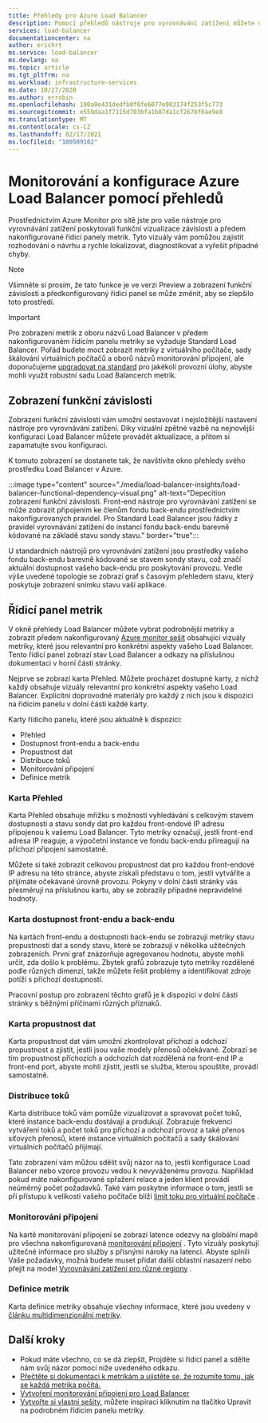 ```yaml
---
title: Přehledy pro Azure Load Balancer
description: Pomocí přehledů nástroje pro vyrovnávání zatížení můžete dosáhnout rychlé lokalizace chyb a rozhodování o návrhu.
services: load-balancer
documentationcenter: na
author: erichrt
ms.service: load-balancer
ms.devlang: na
ms.topic: article
ms.tgt_pltfrm: na
ms.workload: infrastructure-services
ms.date: 10/27/2020
ms.author: errobin
ms.openlocfilehash: 190a9e431dedfb0f0fe6077e903174f253f5c773
ms.sourcegitcommit: e559daa1f7115d703bfa1b87da1cf267bf6ae9e8
ms.translationtype: MT
ms.contentlocale: cs-CZ
ms.lasthandoff: 02/17/2021
ms.locfileid: "100589102"
---
```

# <a name="using-insights-to-monitor-and-configure-your-azure-load-balancer"></a>Monitorování a konfigurace Azure Load Balancer pomocí přehledů

Prostřednictvím Azure Monitor pro sítě jste pro vaše nástroje pro vyrovnávání zatížení poskytovali funkční vizualizace závislosti a předem nakonfigurované řídicí panely metrik. Tyto vizuály vám pomůžou zajistit rozhodování o návrhu a rychle lokalizovat, diagnostikovat a vyřešit případné chyby.

>[!NOTE] 
>Všimněte si prosím, že tato funkce je ve verzi Preview a zobrazení funkční závislosti a předkonfigurovaný řídicí panel se může změnit, aby se zlepšilo toto prostředí.

>[!IMPORTANT]
>Pro zobrazení metrik z oboru názvů Load Balancer v předem nakonfigurovaném řídicím panelu metriky se vyžaduje Standard Load Balancer. Pořád budete moct zobrazit metriky z virtuálního počítače, sady škálování virtuálních počítačů a oborů názvů monitorování připojení, ale doporučujeme [upgradovat na standard](./upgrade-basic-standard.md) pro jakékoli provozní úlohy, abyste mohli využít robustní sadu Load Balancerch metrik.

## <a name="functional-dependency-view"></a>Zobrazení funkční závislosti

Zobrazení funkční závislosti vám umožní sestavovat i nejsložitější nastavení nástroje pro vyrovnávání zatížení. Díky vizuální zpětné vazbě na nejnovější konfiguraci Load Balancer můžete provádět aktualizace, a přitom si zapamatujte svou konfiguraci.

K tomuto zobrazení se dostanete tak, že navštívíte okno přehledy svého prostředku Load Balancer v Azure.

:::image type="content" source="./media/load-balancer-insights/load-balancer-functional-dependency-visual.png" alt-text="Depecition zobrazení funkční závislosti. Front-end nástroje pro vyrovnávání zatížení se může zobrazit připojením ke členům fondu back-endu prostřednictvím nakonfigurovaných pravidel. Pro Standard Load Balancer jsou řádky z pravidel vyrovnávání zatížení do instancí fondu back-endu barevně kódované na základě stavu sondy stavu." border="true":::

U standardních nástrojů pro vyrovnávání zatížení jsou prostředky vašeho fondu back-endu barevně kódované se stavem sondy stavu, což značí aktuální dostupnost vašeho back-endu pro poskytování provozu. Vedle výše uvedené topologie se zobrazí graf s časovým přehledem stavu, který poskytuje zobrazení snímku stavu vaší aplikace.

## <a name="metrics-dashboard"></a>Řídicí panel metrik

V okně přehledy Load Balancer můžete vybrat podrobnější metriky a zobrazit předem nakonfigurovaný [Azure monitor sešit](../azure-monitor/visualize/workbooks-overview.md) obsahující vizuály metriky, které jsou relevantní pro konkrétní aspekty vašeho Load Balancer. Tento řídicí panel zobrazí stav Load Balancer a odkazy na příslušnou dokumentaci v horní části stránky.

Nejprve se zobrazí karta Přehled. Můžete procházet dostupné karty, z nichž každý obsahuje vizuály relevantní pro konkrétní aspekty vašeho Load Balancer. Explicitní doprovodné materiály pro každý z nich jsou k dispozici na řídicím panelu v dolní části každé karty.

Karty řídicího panelu, které jsou aktuálně k dispozici:
* Přehled
* Dostupnost front-endu a back-endu
* Propustnost dat
* Distribuce toků
* Monitorování připojení
* Definice metrik 

### <a name="overview-tab"></a>Karta Přehled
Karta Přehled obsahuje mřížku s možností vyhledávání s celkovým stavem dostupnosti a stavu sondy dat pro každou front-endové IP adresu připojenou k vašemu Load Balancer. Tyto metriky označují, jestli front-end adresa IP reaguje, a výpočetní instance ve fondu back-endu přireagují na příchozí připojení samostatně.

Můžete si také zobrazit celkovou propustnost dat pro každou front-endové IP adresu na této stránce, abyste získali představu o tom, jestli vytváříte a přijímáte očekávané úrovně provozu. Pokyny v dolní části stránky vás přesměrují na příslušnou kartu, aby se zobrazily případné nepravidelné hodnoty.

### <a name="frontend-and-backend-availability-tab"></a>Karta dostupnost front-endu a back-endu
Na kartách front-endu a dostupnosti back-endu se zobrazují metriky stavu propustnosti dat a sondy stavu, které se zobrazují v několika užitečných zobrazeních. První graf znázorňuje agregovanou hodnotu, abyste mohli určit, zda došlo k problému. Zbytek grafů zobrazuje tyto metriky rozdělené podle různých dimenzí, takže můžete řešit problémy a identifikovat zdroje potíží s příchozí dostupností.

Pracovní postup pro zobrazení těchto grafů je k dispozici v dolní části stránky s běžnými příčinami různých příznaků. 

### <a name="data-throughput-tab"></a>Karta propustnost dat
Karta propustnost dat vám umožní zkontrolovat příchozí a odchozí propustnost a zjistit, jestli jsou vaše modely přenosů očekávané. Zobrazí se tím propustnost příchozích a odchozích dat rozdělená na front-end IP a front-end port, abyste mohli zjistit, jestli se služba, kterou spouštíte, provádí samostatně.

### <a name="flow-distribution"></a>Distribuce toků
Karta distribuce toků vám pomůže vizualizovat a spravovat počet toků, které instance back-endu dostávají a produkují. Zobrazuje frekvenci vytváření toků a počet toků pro příchozí a odchozí provoz a také přenos síťových přenosů, které instance virtuálních počítačů a sady škálování virtuálních počítačů přijímají. 

Tato zobrazení vám můžou sdělit svůj názor na to, jestli konfigurace Load Balancer nebo vzorce provozu vedou k nevyváženému provozu. Například pokud máte nakonfigurované spřažení relace a jeden klient provádí neúměrný počet požadavků. Také vám poskytne informace o tom, jestli se při přístupu k velikosti vašeho počítače blíží [limit toku pro virtuální počítače](../virtual-network/virtual-machine-network-throughput.md#flow-limits-and-active-connections-recommendations) .

### <a name="connection-monitors"></a>Monitorování připojení
Na kartě monitorování připojení se zobrazí latence odezvy na globální mapě pro všechna nakonfigurovaná [monitorování připojení](../network-watcher/connection-monitor.md)  . Tyto vizuály poskytují užitečné informace pro služby s přísnými nároky na latenci. Abyste splnili Vaše požadavky, možná budete muset přidat další oblastní nasazení nebo přejít na model [Vyrovnávání zatížení pro různé regiony](./cross-region-overview.md) .

### <a name="metric-definitions"></a>Definice metrik
Karta definice metriky obsahuje všechny informace, které jsou uvedeny v [článku multidimenzionální metriky](./load-balancer-standard-diagnostics.md#multi-dimensional-metrics).

## <a name="next-steps"></a>Další kroky
* Pokud máte všechno, co se dá zlepšit, Projděte si řídicí panel a sdělte nám svůj názor pomocí níže uvedeného odkazu.
* [Přečtěte si dokumentaci k metrikám a ujistěte se, že rozumíte tomu, jak se každá metrika počítá.](./load-balancer-standard-diagnostics.md#multi-dimensional-metrics)
* [Vytvoření monitorování připojení pro Load Balancer](../network-watcher/connection-monitor.md)
* [Vytvořte si vlastní sešity](../azure-monitor/visualize/workbooks-overview.md), můžete inspiraci kliknutím na tlačítko Upravit na podrobném řídicím panelu metriky.
